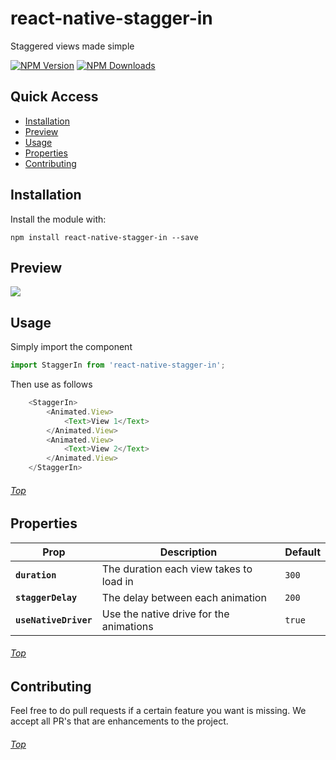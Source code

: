 # react-native-stagger-in

Staggered views made simple

[![NPM Version](https://img.shields.io/npm/v/react-native-stagger-in.svg?style=flat)](https://www.npmjs.com/package/react-native-stagger-in)
[![NPM Downloads](https://img.shields.io/npm/dm/react-native-stagger-in.svg?style=flat)](https://www.npmjs.com/package/react-native-stagger-in)

<a name='top'/>

## Quick Access
* <a href='#install'>Installation</a>
* <a href='#preview'>Preview</a>
* <a href='#usage'>Usage</a>
* <a href='#properties'>Properties</a>
* <a href='#contributing'>Contributing</a>

## <a name='install'>Installation</a>
Install the module with:


```
npm install react-native-stagger-in --save
```

## <a name='preview'>Preview</a>

![](https://github.com/Johan-dutoit/react-native-stagger-in/blob/master/preview.gif)


## <a name='usage'>Usage</a>
Simply import the component 

```js
import StaggerIn from 'react-native-stagger-in';
```

Then use as follows
```js
    <StaggerIn>
        <Animated.View>
            <Text>View 1</Text>
        </Animated.View>
        <Animated.View>
            <Text>View 2</Text>
        </Animated.View>
    </StaggerIn>
```

###### <a href='#top'>Top</a>

## <a name='properties'>Properties</a>

| Prop | Description | Default |
|---|---|---|
|**`duration`**|The duration each view takes to load in|`300`|
|**`staggerDelay`**|The delay between each animation|`200`|
|**`useNativeDriver`**|Use the native drive for the animations|`true`|

###### <a href='#top'>Top</a>

## <a name='#Contributing'>Contributing</a>
Feel free to do pull requests if a certain feature you want is missing.  We accept all PR's that are enhancements to the project.

###### <a href='#top'>Top</a>
